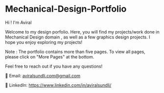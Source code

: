 # Mechanical-Design-Portfolio
Hi ! I'm Aviral 

Welcome to my design porfolio. Here, you will find my projects/work done in Mechanical Design domain , as well as a few graphics design projects.
I hope you enjoy exploring my projects!

Note : The portfolio contains more than five pages. To view all pages, please click on "More Pages" at the bottom.

Feel free to reach out if you have any questions!

📧 Email: aviralsundli.com@gmail.com

🔗 LinkedIn: https://www.linkedin.com/in/aviralsundli/
